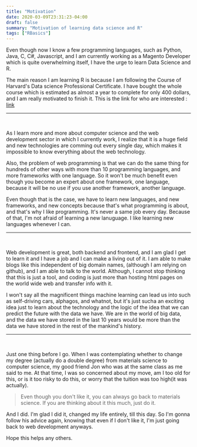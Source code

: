 ```yaml
---
title: "Motivation"
date: 2020-03-09T23:31:23-04:00
draft: false
summary: "Motivation of learning data science and R"
tags: ["RBasics"]
---
```

<p>
Even though now I know a few programming languages, such as Python, Java, C, C#, Javascript, and I am currently working as a Magento Developer which is quite overwhelming itself, I have the urge to learn Data Science and R.
</p>
<p>The main reason I am learning R is because I am following the Course of Harvard's Data science Professional Certificate. I have bought the whole course which is estimated as almost a year to complete for only 400 dollars, and I am really motivated to finish it. This is the link for who are interested :
<a href="https://www.edx.org/professional-certificate/harvardx-data-science">link</a>
</p>
<hr>
<br>
<p>
As I learn more and more about computer science and the web development sector in which I currently work, I realize that it is a huge field and new technologies are comming out every single day, which makes it impossible to know everything about the web technology. 
</p>
<p>
Also, the problem of web programming is that we can do the same thing for hundreds of other ways with more than 10 programming languages, and more frameworks with one language. So it won't be much benefit even though you become an expert about one framework, one language, because it will be no use if you use another framework, another language.
</p>
<p>
Even though that is the case, we have to learn new languages, and new frameworks, and new concepts 
because that's what programming is about, and that's why I like programming. It's never a same job every day. Because of that, I'm not afraid of learning a new lanuguage. I like learning new languages whenever I can.
</p>
<hr>
<br>
<p>
Web development is great, both backend and frontend, and I am glad I get to learn it and I have a job and I can make a living out of it. I am able to make blogs like this independent of big domain names, (although I am relying on github), and I am able to talk to the world. Although, I cannot stop thinking that this is just a tool, and coding is just more than hosting html pages on the world wide web and transfer info with it.
</p>
<p>
I won't say all the magnificent things machine learning can lead us into such as self-driving cars, alphagos, and whatnot, but it's just sucha an exciting idea just to learn about the technology and the logic of the idea that we can predict the future with the data we have. We are in the world of big data, and the data we have stored in the last 10 years would be more than the data we have stored in the rest of the mankind's history. 
</p>
<hr>
<br>
<p>
Just one thing before I go. When I was contemplating whether to change my degree (actually do a double degree) from materials science to computer science, my good friend Jon who was at the same class as me said to me. At that time, I was so concerned about my move, am I too old for this, or is it too risky to do this, or worry that the tuition was too high(it was actually). 

> Even though you don't like it, you can always go back to materials science. If you are thinking about it this much, just do it.

And I did. I'm glad I did it, changed my life entirely, till this day.
So I'm gonna follow his advice again, knowing that even if I don't like it, I'm just going back to 
web development anyways.
</p>

<p>
Hope this helps any others.
</p>
